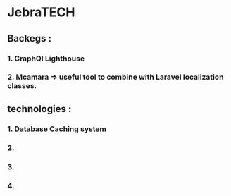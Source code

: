 # JebraTECH
## Backegs :
### 1. GraphQl Lighthouse 
### 2. Mcamara => useful tool to combine with Laravel localization classes.

## technologies :
### 1. Database Caching system  
### 2.   
### 3.   
### 4.  